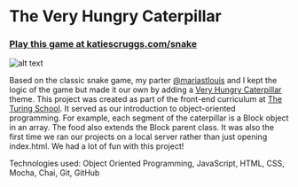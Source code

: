 # The Very Hungry Caterpillar

### [Play this game at katiescruggs.com/snake](http://katiescruggs.com/snake)

![alt text](./caterpillar-screenshot "Very Hungry Caterpillar Screenshot")

Based on the classic snake game, my parter [@mariastlouis](http://github.com/mariastlouis) and I kept the logic of the game but made it our own by adding a [Very Hungry Caterpillar](https://en.wikipedia.org/wiki/The_Very_Hungry_Caterpillar) theme. This project was created as part of the front-end curriculum at [The Turing School](http://turing.io). It served as our introduction to object-oriented programming. For example, each segment of the caterpillar is a Block object in an array. The food also extends the Block parent class. It was also the first time we ran our projects on a local server rather than just opening index.html. We had a lot of fun with this project!

Technologies used: Object Oriented Programming, JavaScript, HTML, CSS, Mocha, Chai, Git, GitHub
